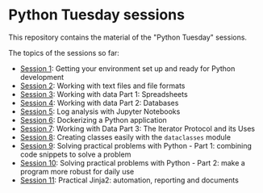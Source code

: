 # Python Tuesday sessions


This repository contains the material of the "Python Tuesday" sessions.

The topics of the sessions so far:

- [Session 1](session01): Getting your environment set up and ready for Python development
- [Session 2](session02): Working with text files and file formats
- [Session 3](session03): Working with data Part 1: Spreadsheets
- [Session 4](session04): Working with data Part 2: Databases
- [Session 5](session05): Log analysis with Jupyter Notebooks
- [Session 6](session06): Dockerizing a Python application
- [Session 7](session07): Working with Data Part 3: The Iterator Protocol and its Uses
- [Session 8](session08): Creating classes easily with the ``dataclasses`` module
- [Session 9](session09): Solving practical problems with Python - Part 1:
  combining code snippets to solve a problem
- [Session 10](session10): Solving practical problems with Python - Part 2:
  make a program more robust for daily use
- [Session 11](session11): Practical Jinja2: automation, reporting and documents



<!--
vim: filetype=markdown spelllang=en,nl spell foldmethod=marker lbr nolist ruler
vim: tw=90 wrap showbreak=… shiftwidth=2 tabstop=2 softtabstop=2 expandtab
-->
